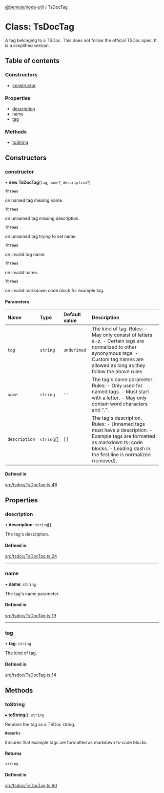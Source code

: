 [@bemoje/node-util](/docs/index.md) / TsDocTag

# Class: TsDocTag

A tag belonging to a TSDoc.
This does not follow the official TSDoc spec. It is a simplified version.

## Table of contents

### Constructors

- [constructor](/docs/classes/TsDocTag.md#constructor)

### Properties

- [description](/docs/classes/TsDocTag.md#description)
- [name](/docs/classes/TsDocTag.md#name)
- [tag](/docs/classes/TsDocTag.md#tag)

### Methods

- [toString](/docs/classes/TsDocTag.md#tostring)

## Constructors

### constructor

• **new TsDocTag**(`tag`, `name?`, `description?`)

**`Throws`**

on named tag missing name.

**`Throws`**

on unnamed tag missing description.

**`Throws`**

on unnamed tag trying to set name.

**`Throws`**

on invalid tag name.

**`Throws`**

on invalid name.

**`Throws`**

on invalid markdown code block for example tag.

#### Parameters

| Name | Type | Default value | Description |
| :------ | :------ | :------ | :------ |
| `tag` | `string` | `undefined` | The kind of tag. Rules: - May only consist of letters a-z. - Certain tags are normalized to other synonymous tags. - Custom tag names are allowed as long as they follow the above rules. |
| `name` | `string` | `''` | The tag's name parameter. Rules: - Only used for named tags. - Must start with a letter. - May only contain word characters and ".". |
| `description` | `string`[] | `[]` | The tag's description. Rules: - Unnamed tags must have a description. - Example tags are formatted as markdown ts-code blocks. - Leading dash in the first line is normalized (removed). |

#### Defined in

[src/tsdoc/TsDocTag.ts:46](https://github.com/bemoje/bemoje-node-util/blob/957547c/src/tsdoc/TsDocTag.ts#L46)

## Properties

### description

• **description**: `string`[]

The tag's description.

#### Defined in

[src/tsdoc/TsDocTag.ts:24](https://github.com/bemoje/bemoje-node-util/blob/957547c/src/tsdoc/TsDocTag.ts#L24)

___

### name

• **name**: `string`

The tag's name parameter.

#### Defined in

[src/tsdoc/TsDocTag.ts:19](https://github.com/bemoje/bemoje-node-util/blob/957547c/src/tsdoc/TsDocTag.ts#L19)

___

### tag

• **tag**: `string`

The kind of tag.

#### Defined in

[src/tsdoc/TsDocTag.ts:14](https://github.com/bemoje/bemoje-node-util/blob/957547c/src/tsdoc/TsDocTag.ts#L14)

## Methods

### toString

▸ **toString**(): `string`

Renders the tag as a TSDoc string.

**`Remarks`**

Ensures that example tags are formatted as markdown ts-code blocks.

#### Returns

`string`

#### Defined in

[src/tsdoc/TsDocTag.ts:90](https://github.com/bemoje/bemoje-node-util/blob/957547c/src/tsdoc/TsDocTag.ts#L90)
